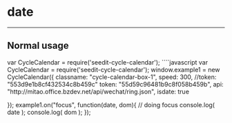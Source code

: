 # date

---

## Normal usage
<script type="text/javascript" src="http://scdn.bozhong.com/source/common/js/jquery.min.js"></script>

<div class="cycle-calendar-box-1"></div>
var CycleCalendar = require('seedit-cycle-calendar');
````javascript
var CycleCalendar = require('seedit-cycle-calendar');
window.example1 = new CycleCalendar({
	classname: "cycle-calendar-box-1",
	speed: 300,
	//token: "553d9e1b8cf432534c8b459c"
	token: "55d59c96481b9c8f058b459b",
	api: "http://mitao.office.bzdev.net/api/wechat/ring.json",
	isdate: true

});
example1.on("focus", function(date, dom){
	// doing focus
	console.log( date );
	console.log( dom );
});
````